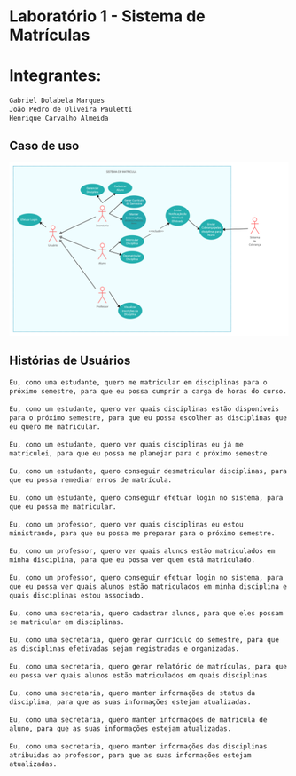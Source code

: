 # Laboratório 1 - Sistema de Matrículas

# Integrantes:
    Gabriel Dolabela Marques
    João Pedro de Oliveira Pauletti
    Henrique Carvalho Almeida

## Caso de uso

![](./caso_de_uso.png)

## Histórias de Usuários


    Eu, como uma estudante, quero me matricular em disciplinas para o próximo semestre, para que eu possa cumprir a carga de horas do curso.

    Eu, como um estudante, quero ver quais disciplinas estão disponíveis para o próximo semestre, para que eu possa escolher as disciplinas que eu quero me matricular.

    Eu, como um estudante, quero ver quais disciplinas eu já me matriculei, para que eu possa me planejar para o próximo semestre.

    Eu, como um estudante, quero conseguir desmatricular disciplinas, para que eu possa remediar erros de matrícula.

    Eu, como um estudante, quero conseguir efetuar login no sistema, para que eu possa me matricular.

    Eu, como um professor, quero ver quais disciplinas eu estou ministrando, para que eu possa me preparar para o próximo semestre.

    Eu, como um professor, quero ver quais alunos estão matriculados em minha disciplina, para que eu possa ver quem está matriculado.

    Eu, como um professor, quero conseguir efetuar login no sistema, para que eu possa ver quais alunos estão matriculados em minha disciplina e quais disciplinas estou associado.

    Eu, como uma secretaria, quero cadastrar alunos, para que eles possam se matricular em disciplinas.

    Eu, como uma secretaria, quero gerar currículo do semestre, para que as disciplinas efetivadas sejam registradas e organizadas.

    Eu, como uma secretaria, quero gerar relatório de matrículas, para que eu possa ver quais alunos estão matriculados em quais disciplinas.

    Eu, como uma secretaria, quero manter informações de status da disciplina, para que as suas informações estejam atualizadas.

    Eu, como uma secretaria, quero manter informações de matricula de aluno, para que as suas informações estejam atualizadas.

    Eu, como uma secretaria, quero manter informações das disciplinas atribuidas ao professor, para que as suas informações estejam atualizadas.